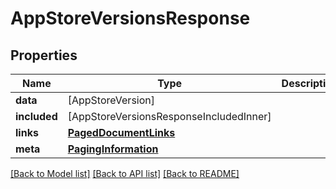 # AppStoreVersionsResponse

## Properties
Name | Type | Description | Notes
------------ | ------------- | ------------- | -------------
**data** | [AppStoreVersion] |  | 
**included** | [AppStoreVersionsResponseIncludedInner] |  | [optional] 
**links** | [**PagedDocumentLinks**](PagedDocumentLinks.md) |  | 
**meta** | [**PagingInformation**](PagingInformation.md) |  | [optional] 

[[Back to Model list]](../README.md#documentation-for-models) [[Back to API list]](../README.md#documentation-for-api-endpoints) [[Back to README]](../README.md)


